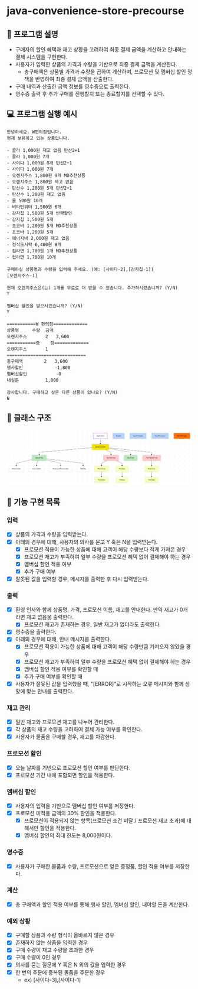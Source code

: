 # java-convenience-store-precourse

## 🏪 프로그램 설명
- 구매자의 할인 혜택과 재고 상황을 고려하여 최종 결제 금액을 계산하고 안내하는 결제 시스템을 구현한다.
- 사용자가 입력한 상품의 가격과 수량을 기반으로 최종 결제 금액을 계산한다. 
  - 총구매액은 상품별 가격과 수량을 곱하여 계산하며, 프로모션 및 멤버십 할인 정책을 반영하여 최종 결제 금액을 산출한다. 
- 구매 내역과 산출한 금액 정보를 영수증으로 출력한다. 
- 영수증 출력 후 추가 구매를 진행할지 또는 종료할지를 선택할 수 있다.

## 💻 프로그램 실행 예시
```angular2html
안녕하세요. W편의점입니다.
현재 보유하고 있는 상품입니다.

- 콜라 1,000원 재고 없음 탄산2+1
- 콜라 1,000원 7개
- 사이다 1,000원 8개 탄산2+1
- 사이다 1,000원 7개
- 오렌지주스 1,800원 9개 MD추천상품
- 오렌지주스 1,800원 재고 없음
- 탄산수 1,200원 5개 탄산2+1
- 탄산수 1,200원 재고 없음
- 물 500원 10개
- 비타민워터 1,500원 6개
- 감자칩 1,500원 5개 반짝할인
- 감자칩 1,500원 5개
- 초코바 1,200원 5개 MD추천상품
- 초코바 1,200원 5개
- 에너지바 2,000원 재고 없음
- 정식도시락 6,400원 8개
- 컵라면 1,700원 1개 MD추천상품
- 컵라면 1,700원 10개

구매하실 상품명과 수량을 입력해 주세요. (예: [사이다-2],[감자칩-1])
[오렌지주스-1]

현재 오렌지주스은(는) 1개를 무료로 더 받을 수 있습니다. 추가하시겠습니까? (Y/N)
Y

멤버십 할인을 받으시겠습니까? (Y/N)
Y

===========W 편의점=============
상품명		수량	금액
오렌지주스		2 	3,600
===========증	정=============
오렌지주스		1
==============================
총구매액		2	3,600
행사할인			-1,800
멤버십할인			-0
내실돈			 1,800

감사합니다. 구매하고 싶은 다른 상품이 있나요? (Y/N)
N
```

## 📌 클래스 구조
![diagram.png](image/diagram.png)

## 📄 기능 구현 목록

### 입력
- [x] 상품의 가격과 수량을 입력받는다.
- [x] 아래의 경우에 대해, 사용자의 의사를 묻고 Y 혹은 N을 입력받는다.
  - [x] 프로모션 적용이 가능한 상품에 대해 고객이 해당 수량보다 적게 가져온 경우
  - [x] 프로모션 재고가 부족하여 일부 수량을 프로모션 혜택 없이 결제해야 하는 경우
  - [x] 멤버십 할인 적용 여부
  - [x] 추가 구매 여부
- [x] 잘못된 값을 입력할 경우, 메시지를 출력한 후 다시 입력받는다.

### 출력
- [x] 환영 인사와 함께 상품명, 가격, 프로모션 이름, 재고를 안내한다. 만약 재고가 0개라면 재고 없음을 출력한다.
  - [x] 프로모션 재고가 존재하는 경우, 일반 재고가 없더라도 출력한다.
- [x] 영수증을 출력한다.
- [x] 아래의 경우에 대해, 안내 메시지를 출력한다.
  - [x] 프로모션 적용이 가능한 상품에 대해 고객이 해당 수량만큼 가져오지 않았을 경우
  - [x] 프로모션 재고가 부족하여 일부 수량을 프로모션 혜택 없이 결제해야 하는 경우
  - [x] 멤버십 할인 적용 여부를 확인할 때
  - [x] 추가 구매 여부를 확인할 때
- [x] 사용자가 잘못된 값을 입력했을 때, "[ERROR]"로 시작하는 오류 메시지와 함께 상황에 맞는 안내를 출력한다.

### 재고 관리
- [x] 일반 재고와 프로모션 재고를 나누어 관리한다.
- [x] 각 상품의 재고 수량을 고려하여 결제 가능 여부를 확인한다.
- [x] 사용자가 물품을 구매할 경우, 재고를 차감한다.

### 프로모션 할인
- [x] 오늘 날짜를 기반으로 프로모션 할인 여부를 판단한다.
- [x] 프로모션 기간 내에 포함되면 할인을 적용한다.

### 멤버십 할인 
- [x] 사용자의 입력을 기반으로 멤버십 할인 여부를 저장한다.
- [x] 프로모션 미적용 금액의 30% 할인을 적용한다.
  - [x] 프로모션이 적용되지 않는 항목(프로모션 조건 미달 / 프로모션 재고 초과)에 대해서만 할인을 적용한다.
  - [x] 멤버십 할인의 최대 한도는 8,000원이다.

### 영수증
- [x] 사용자가 구매한 물품과 수량, 프로모션으로 얻은 증정품, 할인 적용 여부를 저장한다.

### 계산
- [x] 총 구매액과 할인 적용 여부를 통해 행사 할인, 멤버십 할인, 내야할 돈을 계산한다.

### 예외 상황
- [x] 구매할 상품과 수량 형식이 올바르지 않은 경우
- [x] 존재하지 않는 상품을 입력한 경우
- [x] 구매 수량이 재고 수량을 초과한 경우
- [x] 구매 수량이 0인 경우
- [x] 의사를 묻는 질문에 Y 혹은 N 외의 값을 입력한 경우
- [x] 한 번의 주문에 중복된 물품을 주문한 경우
  - ex) [사이다-3],[사이다-1]
